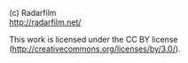 (c) Radarfilm  
http://radarfilm.net/

This work is licensed under the CC BY license (http://creativecommons.org/licenses/by/3.0/).
